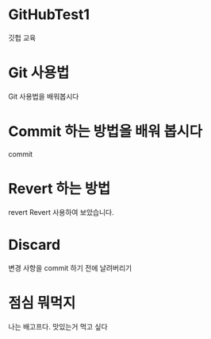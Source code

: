 # GitHubTest1
깃헙 교육

# Git 사용법
Git 사용법을 배워봅시다

# Commit 하는 방법을 배워 봅시다
commit 

# Revert 하는 방법
revert
Revert 사용하여 보았습니다.

# Discard
변경 사항을 commit 하기 전에 날려버리기 












# 점심 뭐먹지
나는 배고프다. 맛있는거 먹고 싶다
